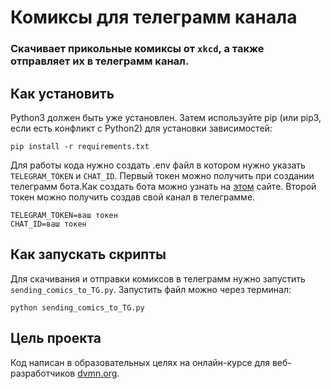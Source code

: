 # Комиксы для телеграмм канала

### Скачивает прикольные комиксы от `xkcd`, а также отправляет их в телеграмм канал.

## Как установить



Python3 должен быть уже установлен. Затем используйте pip (или pip3, если есть конфликт с Python2) для установки зависимостей:

```
pip install -r requirements.txt
```
Для работы кода нужно создать .env файл в котором нужно указать `TELEGRAM_TOKEN` и `CHAT_ID`. Первый токен можно получить при создании телеграмм бота.Как создать бота можно узнать на [этом](https://sendpulse.com/ru/knowledge-base/chatbot/telegram/create-telegram-chatbot) сайте.
Второй токен можно получить создав свой канал в телеграмме.
```
TELEGRAM_TOKEN=ваш токен
CHAT_ID=ваш токен
```


## Как запускать скрипты 

Для скачивания и отправки комиксов в телеграмм нужно запустить `sending_comics_to_TG.py`. Запустить файл можно через терминал:

```
python sending_comics_to_TG.py
```
## Цель проекта

Код написан в образовательных целях на онлайн-курсе для веб-разработчиков [dvmn.org](https://dvmn.org/).
